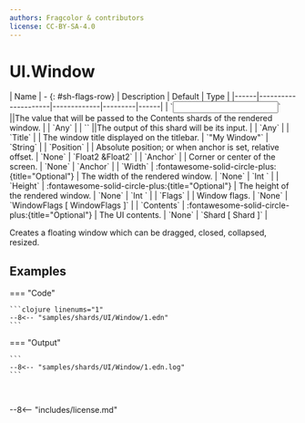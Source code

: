 ```yaml
---
authors: Fragcolor & contributors
license: CC-BY-SA-4.0
---
```



# UI.Window

<div class="sh-parameters" markdown="1">
| Name | - {: #sh-flags-row} | Description | Default | Type |
|------|---------------------|-------------|---------|------|
| `<input>` ||The value that will be passed to the Contents shards of the rendered window. | | `Any` |
| `<output>` ||The output of this shard will be its input. | | `Any` |
| `Title` |  | The window title displayed on the titlebar. | `"My Window"` | `String` |
| `Position` |  | Absolute position; or when anchor is set, relative offset. | `None` | `Float2 &Float2` |
| `Anchor` |  | Corner or center of the screen. | `None` | `Anchor` |
| `Width` | :fontawesome-solid-circle-plus:{title="Optional"}  | The width of the rendered window. | `None` | `Int ` |
| `Height` | :fontawesome-solid-circle-plus:{title="Optional"}  | The height of the rendered window. | `None` | `Int ` |
| `Flags` |  | Window flags. | `None` | `WindowFlags [ WindowFlags ]` |
| `Contents` | :fontawesome-solid-circle-plus:{title="Optional"}  | The UI contents. | `None` | `Shard [ Shard ]` |

</div>

Creates a floating window which can be dragged, closed, collapsed, resized.

## Examples

=== "Code"

    ```clojure linenums="1"
    --8<-- "samples/shards/UI/Window/1.edn"
    ```

=== "Output"

    ```
    --8<-- "samples/shards/UI/Window/1.edn.log"
    ```
&nbsp;

--8<-- "includes/license.md"
